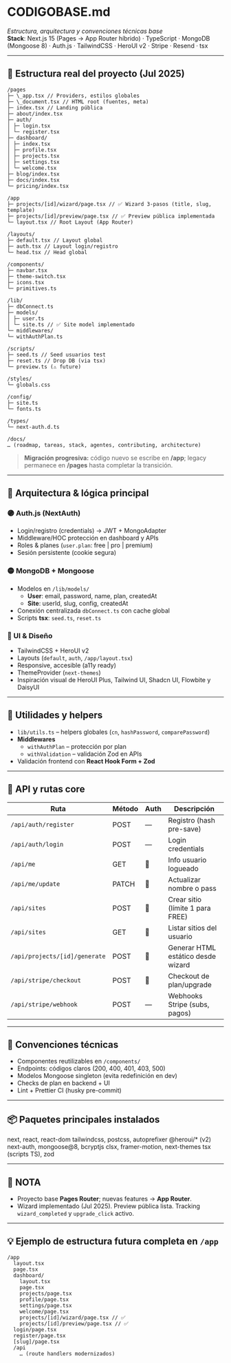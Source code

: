 # CODIGOBASE.md

_Estructura, arquitectura y convenciones técnicas base_  
**Stack**: Next.js 15 (Pages → App Router híbrido) · TypeScript · MongoDB (Mongoose 8) · Auth.js · TailwindCSS · HeroUI v2 · Stripe · Resend · tsx

---

## 📁 Estructura real del proyecto (Jul 2025)

```text
/pages
├─ \_app.tsx // Providers, estilos globales
├─ \_document.tsx // HTML root (fuentes, meta)
├─ index.tsx // Landing pública
├─ about/index.tsx
├─ auth/
│ ├─ login.tsx
│ └─ register.tsx
├─ dashboard/
│ ├─ index.tsx
│ ├─ profile.tsx
│ ├─ projects.tsx
│ ├─ settings.tsx
│ └─ welcome.tsx
├─ blog/index.tsx
├─ docs/index.tsx
└─ pricing/index.tsx

/app
├─ projects/[id]/wizard/page.tsx // ✅ Wizard 3-pasos (title, slug, template)
├─ projects/[id]/preview/page.tsx // ✅ Preview pública implementada
└─ layout.tsx // Root Layout (App Router)

/layouts/
├─ default.tsx // Layout global
├─ auth.tsx // Layout login/registro
└─ head.tsx // Head global

/components/
├─ navbar.tsx
├─ theme-switch.tsx
├─ icons.tsx
└─ primitives.ts

/lib/
├─ dbConnect.ts
├─ models/
│ ├─ user.ts
│ └─ site.ts // ✅ Site model implementado
└─ middlewares/
└─ withAuthPlan.ts

/scripts/
├─ seed.ts // Seed usuarios test
├─ reset.ts // Drop DB (via tsx)
└─ preview.ts (⚠️ future)

/styles/
└─ globals.css

/config/
├─ site.ts
└─ fonts.ts

/types/
└─ next-auth.d.ts

/docs/
… (roadmap, tareas, stack, agentes, contributing, architecture)
```

> **Migración progresiva:** código nuevo se escribe en **/app**; legacy permanece en **/pages** hasta completar la transición.

---

## 🧠 Arquitectura & lógica principal

### 🟣 Auth.js (NextAuth)

- Login/registro (credentials) → JWT + MongoAdapter
- Middleware/HOC protección en dashboard y APIs
- Roles & planes (`user.plan`: free | pro | premium)
- Sesión persistente (cookie segura)

### 🟡 MongoDB + Mongoose

- Modelos en `/lib/models/`
  - **User**: email, password, name, plan, createdAt
  - **Site**: userId, slug, config, createdAt
- Conexión centralizada `dbConnect.ts` con cache global
- Scripts **tsx**: `seed.ts`, `reset.ts`

### 🔵 UI & Diseño

- TailwindCSS + HeroUI v2
- Layouts (`default`, `auth`, `/app/layout.tsx`)
- Responsive, accesible (a11y ready)
- ThemeProvider (`next-themes`)
- Inspiración visual de HeroUI Plus, Tailwind UI, Shadcn UI, Flowbite y DaisyUI

---

## 🧩 Utilidades y helpers

- `lib/utils.ts` – helpers globales (`cn`, `hashPassword`, `comparePassword`)
- **Middlewares**
  - `withAuthPlan` – protección por plan
  - `withValidation` – validación Zod en APIs
- Validación frontend con **React Hook Form + Zod**

---

## 📡 API y rutas core

| Ruta                          | Método | Auth | Descripción                        |
| ----------------------------- | ------ | ---- | ---------------------------------- |
| `/api/auth/register`          | POST   | —    | Registro (hash pre-save)           |
| `/api/auth/login`             | POST   | —    | Login credentials                  |
| `/api/me`                     | GET    | 🔐   | Info usuario logueado              |
| `/api/me/update`              | PATCH  | 🔐   | Actualizar nombre o pass           |
| `/api/sites`                  | POST   | 🔐   | Crear sitio (límite 1 para FREE)   |
| `/api/sites`                  | GET    | 🔐   | Listar sitios del usuario          |
| `/api/projects/[id]/generate` | POST   | 🔐   | Generar HTML estático desde wizard |
| `/api/stripe/checkout`        | POST   | 🔐   | Checkout de plan/upgrade           |
| `/api/stripe/webhook`         | POST   | —    | Webhooks Stripe (subs, pagos)      |

---

## 🧠 Convenciones técnicas

- Componentes reutilizables en `/components/`
- Endpoints: códigos claros (200, 400, 401, 403, 500)
- Modelos Mongoose singleton (evita redefinición en dev)
- Checks de plan en backend + UI
- Lint + Prettier CI (husky pre-commit)

---

## 📦 Paquetes principales instalados

next, react, react-dom
tailwindcss, postcss, autoprefixer
@heroui/\* (v2)
next-auth, mongoose@8, bcryptjs
clsx, framer-motion, next-themes
tsx (scripts TS), zod

---

## 📝 NOTA

- Proyecto base **Pages Router**; nuevas features → **App Router**.
- Wizard implementado (Jul 2025). Preview pública lista. Tracking `wizard_completed` y `upgrade_click` activo.

---

## 💡 Ejemplo de estructura futura completa en `/app`

```text
/app
  layout.tsx
  page.tsx
  dashboard/
    layout.tsx
    page.tsx
    projects/page.tsx
    profile/page.tsx
    settings/page.tsx
    welcome/page.tsx
    projects/[id]/wizard/page.tsx // ✅
    projects/[id]/preview/page.tsx // ✅
  login/page.tsx
  register/page.tsx
  [slug]/page.tsx
  /api
    … (route handlers modernizados)
```
